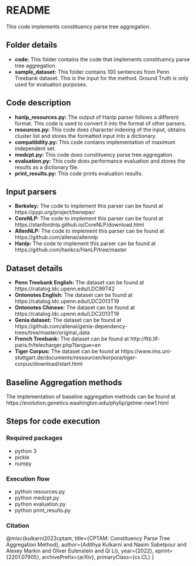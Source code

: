 <html>
<h1>README</h1>
<p>This code implements constituency parse tree aggregation. </p>

<h2>Folder details</h2>

<ul>
<li><b>code:</b> This folder contains the code that implements constituency parse tree aggregation.</li>
<li><b>sample_dataset:</b> This folder contains 100 sentences from Penn Treebank dataset. This is the input for the method. Ground Truth is only used for evaluation purposes.</li>
</ul>

<h2>Code description</h2>

<ul>
<li><b>hanlp_resources.py:</b> The output of Hanlp parser follows a different format. This code is used to convert it into the format of other parsers. </li>
<li><b>resources.py:</b> This code does character indexing of the input, obtains cluster list and stores the formatted input into a dictionary.</li>
<li><b>compatibility.py:</b> This code contains implementation of maximum independent set.</li>
<li><b>medcpt.py:</b> This code does constituency parse tree aggregation.</li>
<li><b>evaluation.py:</b> This code does performance evaluation and stores the results as a dictionary file.</li>
<li><b>print_results.py:</b> This code prints evaluation results.</li>
</ul>

<h2>Input parsers</h2>

<ul>
<li><b>Berkeley:</b> The code to implement this parser can be found at https://pypi.org/project/benepar/ </li>
<li><b>CoreNLP:</b> The code to implement this parser can be found at https://stanfordnlp.github.io/CoreNLP/download.html </li>
<li><b>AllenNLP:</b> The code to implement this parser can be found at https://github.com/allenai/allennlp </li>
<li><b>Hanlp:</b> The code to implement this parser can be found at https://github.com/hankcs/HanLP/tree/master </li>
</ul>

<h2>Dataset details</h2>

<ul>
<li><b>Penn Treebank English:</b> The dataset can be found at https://catalog.ldc.upenn.edu/LDC99T42 </li>
<li><b>Ontonotes English:</b> The dataset can be found at https://catalog.ldc.upenn.edu/LDC2013T19 </li>
<li><b>Ontonotes Chinese:</b> The dataset can be found at https://catalog.ldc.upenn.edu/LDC2013T19 </li>
<li><b>Genia dataset:</b> The dataset can be found at https://github.com/allenai/genia-dependency-trees/tree/master/original_data </li>
<li><b>French Treebank:</b> The dataset can be found at http://ftb.llf-paris.fr/telecharger.php?langue=en </li>
<li><b>Tiger Corpus:</b> The dataset can be found at https://www.ims.uni-stuttgart.de/documents/ressourcen/korpora/tiger-corpus/download/start.html </li>
</ul>

<h2>Baseline Aggregation methods</h2>

<p>The implementation of baseline aggregation methods can be found at https://evolution.genetics.washington.edu/phylip/getme-new1.html</p>

<h2>Steps for code execution</h2>

<h3>Required packages</h3>

<ul>
<li>python 3</li>
<li>pickle</li>
<li>numpy</li>
</ul>

<h3>Execution flow</h3>

<ul>
<li>python resources.py</li>
<li>python medcpt.py</li>
<li>python evaluation.py</li>
<li>python print_results.py</li>
</ul>

  <h3> Citation </h3>
  <p>@misc{kulkarni2022cptam,
      title={CPTAM: Constituency Parse Tree Aggregation Method}, 
      author={Adithya Kulkarni and Nasim Sabetpour and Alexey Markin and Oliver Eulenstein and Qi Li},
      year={2022},
      eprint={2201.07905},
      archivePrefix={arXiv},
      primaryClass={cs.CL}
}</p>
  
</html>
